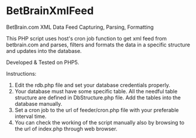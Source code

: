 # BetBrainXmlFeed
BetBrain.com XML Data Feed Capturing, Parsing, Formatting

This PHP script uses host's cron job function to get xml feed from betbrain.com and parses, filters and formats the data in a specific structure and updates into the database.

Developed & Tested on PHP5.

Instructions:
1. Edit the rdb.php file and set your database credentials properly.
2. Your database must have some specific table. All the needful table structure are defined in DbStructure.php file. Add the tables into the database manually.
3. Set a cron job to the url of feeder/cron.php file with your preferable interval time.
4. You can check the working of the script manually also by browsing to the url of index.php through web browser.
